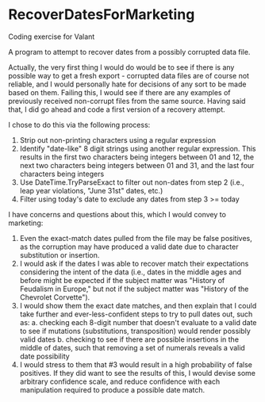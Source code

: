 # RecoverDatesForMarketing
Coding exercise for Valant

A program to attempt to recover dates from a possibly corrupted data file. 

Actually, the very first thing I would do would be to see if there is any possible way to get a fresh export - corrupted data 
files are of course not reliable, and I would personally hate for decisions of any sort to be made based on them. Failing this, 
I would see if there are any examples of previously received non-corrupt files from the same source. Having said that, I did go 
ahead and code a first version of a recovery attempt.

I chose to do this via the following process:
1. Strip out non-printing characters using a regular expression
2. Identify "date-like" 8 digit strings using another regular expression. This results in the first two characters
	being integers between 01 and 12, the next two characters being integers between 01 and 31, and the last four 
	characters being integers
3. Use DateTime.TryParseExact to filter out non-dates from step 2 (i.e., leap year violations, "June 31st" dates, etc.)
4. Filter using today's date to exclude any dates from step 3 >= today

I have concerns and questions about this, which I would convey to marketing: 
1. Even the exact-match dates pulled from the file may be false positives, as the corruption may have 
	produced a valid date due to character substitution or insertion. 
2. I would ask if the dates I was able to recover match their expectations considering the intent of the data 
	(i.e., dates in the middle ages and before might be expected if the subject matter was "History of Feudalism in Europe," 
	 but not if the subject matter was "History of the Chevrolet Corvette").
3. I would show them the exact date matches, and then explain that I could take further and ever-less-confident steps 
	to try to pull dates out, such as:
		a. checking each 8-digit number that doesn't evaluate to a valid date to see if mutations 
			(substitutions, transposition) would render possibly valid dates
		b. checking to see if there are possible insertions in the middle of dates, such that removing 
			a set of numerals reveals a valid date possibility
4. I would stress to them that #3 would result in a high probability of false positives. If they did want to see the 
	results of this, I would devise some arbitrary confidence scale, and reduce confidence with each manipulation 
	required to produce a possible date match.